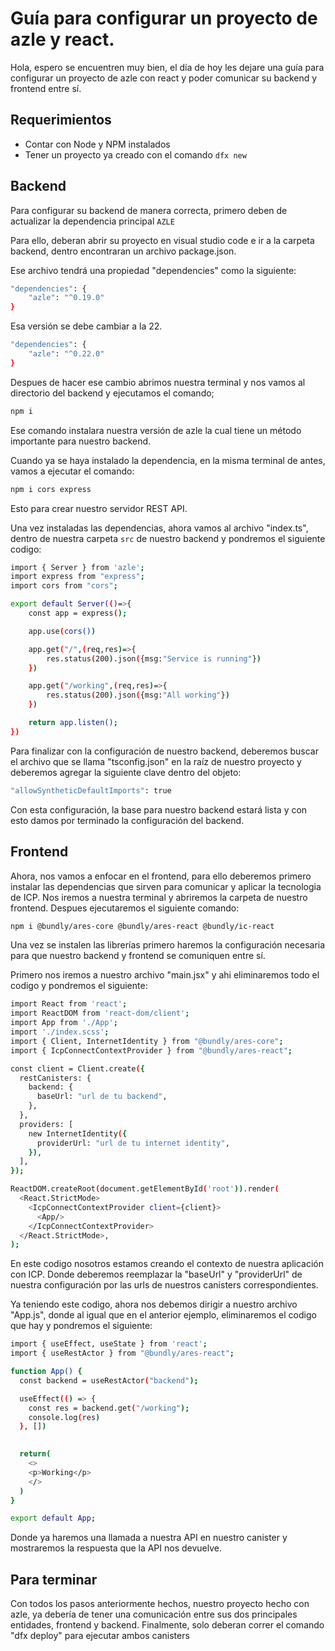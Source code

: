 # Guía para configurar un proyecto de azle y react.

Hola, espero se encuentren muy bien, el día de hoy les dejare una guía para configurar un proyecto de azle con react y poder comunicar su backend y frontend entre sí.

## Requerimientos

 - Contar con Node y NPM instalados
 - Tener un proyecto ya creado con el comando `dfx new`

## Backend

Para configurar su backend de manera correcta, primero deben de actualizar la dependencia principal `AZLE`

Para ello, deberan abrir su proyecto en visual studio code e ir a la carpeta backend, dentro encontraran un archivo package.json.

Ese archivo tendrá una propiedad "dependencies" como la siguiente:

```bash
"dependencies": {
	"azle": "^0.19.0"
}
```
Esa versión se debe cambiar a la 22.
```bash
"dependencies": {
	"azle": "^0.22.0"
}
```
Despues de hacer ese cambio abrimos nuestra terminal y nos vamos al directorio del backend y ejecutamos el comando;
```bash
npm i
```
Ese comando instalara nuestra versión de azle la cual tiene un método importante para nuestro backend.

Cuando ya se haya instalado la dependencia, en la misma terminal de antes, vamos a ejecutar el comando:
```bash
npm i cors express
```
Esto para crear nuestro servidor REST API.

Una vez instaladas las dependencias, ahora vamos al archivo "index.ts", dentro de nuestra carpeta `src` de nuestro backend y pondremos el siguiente codigo:
```bash
import { Server } from 'azle';
import express from "express";
import cors from "cors";

export default Server(()=>{
    const app = express();

    app.use(cors())

    app.get("/",(req,res)=>{
        res.status(200).json({msg:"Service is running"})
    })

    app.get("/working",(req,res)=>{
        res.status(200).json({msg:"All working"})
    })

    return app.listen();
})
```

Para finalizar con la configuración de nuestro backend, deberemos buscar el archivo que se llama "tsconfig.json" en la raíz de nuestro proyecto y deberemos agregar la siguiente clave dentro del objeto:
```bash
"allowSyntheticDefaultImports": true
```

Con esta configuración, la base para nuestro backend estará lista y con esto damos por terminado la configuración del backend.

## Frontend
Ahora, nos vamos a enfocar en el frontend, para ello deberemos primero instalar las dependencias que sirven para comunicar y aplicar la tecnologia de ICP.
Nos iremos a nuestra terminal y abriremos la carpeta de nuestro frontend.
Despues ejecutaremos el siguiente comando:

```bash
npm i @bundly/ares-core @bundly/ares-react @bundly/ic-react
```
Una vez se instalen las librerías primero haremos la configuración necesaria para que nuestro backend y frontend se comuniquen entre sí.

Primero nos iremos a nuestro archivo "main.jsx" y ahi eliminaremos todo el codigo y pondremos el siguiente:
```bash
import React from 'react';
import ReactDOM from 'react-dom/client';
import App from './App';
import './index.scss';
import { Client, InternetIdentity } from "@bundly/ares-core";
import { IcpConnectContextProvider } from "@bundly/ares-react";

const client = Client.create({
  restCanisters: {
    backend: {
      baseUrl: "url de tu backend",
    },
  },
  providers: [
    new InternetIdentity({
      providerUrl: "url de tu internet identity",
    }),
  ],
});

ReactDOM.createRoot(document.getElementById('root')).render(
  <React.StrictMode>
    <IcpConnectContextProvider client={client}>
      <App/>
    </IcpConnectContextProvider>
  </React.StrictMode>,
);

```
En este codigo nosotros estamos creando el contexto de nuestra aplicación con ICP.
Donde deberemos reemplazar la "baseUrl" y "providerUrl" de nuestra configuración por las urls de nuestros canisters correspondientes.

Ya teniendo este codigo, ahora nos debemos dirigir a nuestro archivo "App.js", donde al igual que en el anterior ejemplo, eliminaremos el codigo que hay y pondremos el siguiente:
```bash
import { useEffect, useState } from 'react';
import { useRestActor } from "@bundly/ares-react";

function App() {
  const backend = useRestActor("backend");

  useEffect(() => {
    const res = backend.get("/working");
    console.log(res)
  }, [])
  

  return(
    <>
    <p>Working</p>
    </>
  )
}

export default App;
```

Donde ya haremos una llamada a nuestra API en nuestro canister y mostraremos la respuesta que la API nos devuelve.

## Para terminar
Con todos los pasos anteriormente hechos, nuestro proyecto hecho con azle, ya debería de tener una comunicación entre sus dos principales entidades, frontend y backend.
Finalmente, solo deberan correr el comando "dfx deploy" para ejecutar ambos canisters
